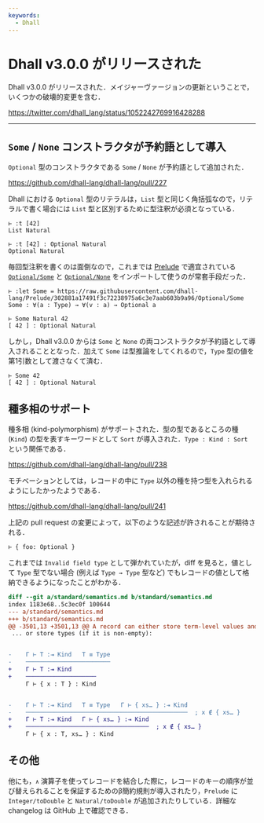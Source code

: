 ```yaml
---
keywords:
  - Dhall
---
```


# Dhall v3.0.0 がリリースされた

Dhall v3.0.0 がリリースされた．メイジャーヴァージョンの更新ということで，いくつかの破壊的変更を含む．

https://twitter.com/dhall_lang/status/1052242769916428288

---

## `Some` / `None` コンストラクタが予約語として導入

`Optional` 型のコンストラクタである `Some` / `None` が予約語として追加された．

https://github.com/dhall-lang/dhall-lang/pull/227

Dhall における `Optional` 型のリテラルは，`List` 型と同じく角括弧なので，リテラルで書く場合には `List` 型と区別するために型注釈が必須となっている．

```dhall
⊢ :t [42]
List Natural

⊢ :t [42] : Optional Natural
Optional Natural
```

毎回型注釈を書くのは面倒なので，これまでは [Prelude](https://github.com/dhall-lang/prelude) で適宜されている [`Optional/Some`](https://github.com/dhall-lang/Prelude/blob/302881a17491f3c72238975a6c3e7aab603b9a96/Optional/Some) と [`Optional/None`](https://github.com/dhall-lang/Prelude/blob/302881a17491f3c72238975a6c3e7aab603b9a96/Optional/None) をインポートして使うのが常套手段だった．

```dhall
⊢ :let Some = https://raw.githubusercontent.com/dhall-lang/Prelude/302881a17491f3c72238975a6c3e7aab603b9a96/Optional/Some
Some : ∀(a : Type) → ∀(v : a) → Optional a

⊢ Some Natural 42
[ 42 ] : Optional Natural
```

しかし，Dhall v3.0.0 からは `Some` と `None` の両コンストラクタが予約語として導入されることとなった．加えて `Some` は型推論をしてくれるので，`Type` 型の値を第1引数として渡さなくて済む．

```dhall
⊢ Some 42
[ 42 ] : Optional Natural
```

## 種多相のサポート

種多相 (kind-polymorphism) がサポートされた．型の型であるところの種 (`Kind`) の型を表すキーワードとして `Sort` が導入された．`Type : Kind : Sort` という関係である．

https://github.com/dhall-lang/dhall-lang/pull/238

モチベーションとしては，レコードの中に `Type` 以外の種を持つ型を入れられるようにしたかったようである．

https://github.com/dhall-lang/dhall-lang/pull/241

上記の pull request の変更によって，以下のような記述が許されることが期待される．

```dhall
⊢ { foo: Optional }
```

これまでは `Invalid field type` として弾かれていたが，diff を見ると，値として `Type` 型でない場合 (例えば `Type → Type` 型など) でもレコードの値として格納できるようになったことがわかる．

```diff
diff --git a/standard/semantics.md b/standard/semantics.md
index 1183e68..5c3ec0f 100644
--- a/standard/semantics.md
+++ b/standard/semantics.md
@@ -3501,13 +3501,13 @@ A record can either store term-level values and functions:
 ... or store types (if it is non-empty):


-    Γ ⊢ T :⇥ Kind   T ≡ Type
-    ────────────────────────
+    Γ ⊢ T :⇥ Kind
+    ────────────────────
     Γ ⊢ { x : T } : Kind


-    Γ ⊢ T :⇥ Kind   T ≡ Type   Γ ⊢ { xs… } :⇥ Kind
-    ──────────────────────────────────────────────  ; x ∉ { xs… }
+    Γ ⊢ T :⇥ Kind   Γ ⊢ { xs… } :⇥ Kind
+    ───────────────────────────────────  ; x ∉ { xs… }
     Γ ⊢ { x : T, xs… } : Kind
```

## その他

他にも，`∧` 演算子を使ってレコードを結合した際に，レコードのキーの順序が並び替えられることを保証するためのβ簡約規則が導入されたり，`Prelude` に `Integer/toDouble` と `Natural/toDouble` が追加されたりしている．詳細な changelog は GitHub 上で確認できる．

[](https://github.com/dhall-lang/dhall-lang/releases/tag/v3.0.0)
